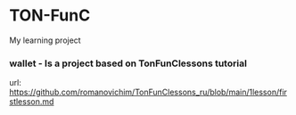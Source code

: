 # TON-FunC
My learning project

### wallet - Is a project based on TonFunClessons tutorial
url: https://github.com/romanovichim/TonFunClessons_ru/blob/main/1lesson/firstlesson.md
